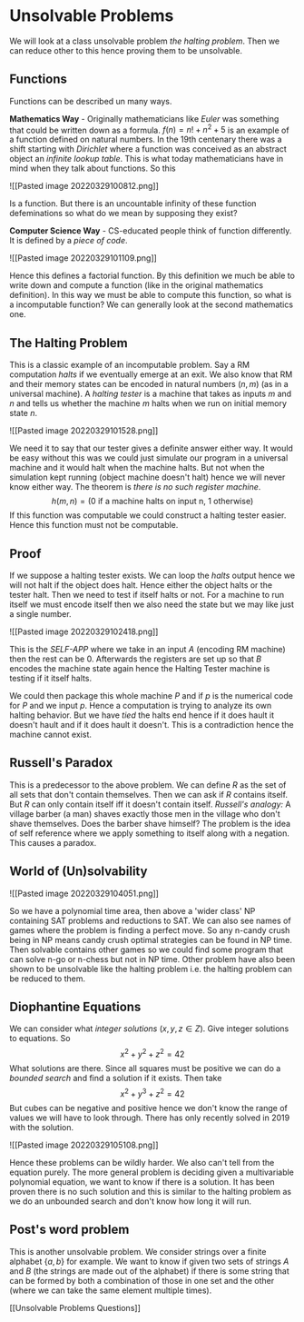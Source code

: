 # Unsolvable Problems
We will look at a class unsolvable problem *the halting problem*. Then we can reduce other to this hence proving them to be unsolvable.

## Functions
Functions can be described un many ways. 

**Mathematics Way** - Originally mathematicians like *Euler* was something that could be written down as a formula. $f(n)=n!+n^2+5$ is an example of a function defined on natural numbers. In the 19th centenary there was a shift starting with *Dirichlet* where a function was conceived as an abstract object an *infinite lookup table*. This is what today mathematicians have in mind when they talk about functions. So this

![[Pasted image 20220329100812.png]]

Is a function. But there is an uncountable infinity of these function defeminations so what do we mean by supposing they exist?

**Computer Science Way** - CS-educated people think of function differently. It is defined by a *piece of code*. 

![[Pasted image 20220329101109.png]]

Hence this defines a factorial function. By this definition we much be able to write down and compute a function (like in the original mathematics definition). In this way we must be able to compute this function, so what is a incomputable function? We can generally look at the second mathematics one.

## The Halting Problem
This is a classic example of an incomputable problem. Say a RM computation *halts* if we eventually emerge at an exit. We also know that RM and their memory states can be encoded in natural numbers $(n,m)$ (as in a universal machine). A *halting tester* is a machine that takes as inputs $m$ and $n$ and tells us whether the machine $m$ halts when we run on initial memory state $n$.

![[Pasted image 20220329101528.png]]

We need it to say that our tester gives a definite answer either way. It would be easy without this was we could just simulate our program in a universal machine and it would halt when the machine halts. But not when the simulation kept running (object machine doesn't halt) hence we will never know either way. The theorem is *there is no such register machine*. 
$$
h(m,n)=\text{(0 if a machine halts on input n, 1 otherwise)}
$$
If this function was computable we could construct a halting tester easier. Hence this function must not be computable.

## Proof
If we suppose a halting tester exists. We can loop the *halts* output hence we will not halt if the object does halt. Hence either the object halts or the tester halt. Then we need to test if itself halts or not. For a machine to run itself we must encode itself then we also need the state but we may like just a single number. 

![[Pasted image 20220329102418.png]]

This is the *SELF-APP* where we take in an input $A$ (encoding RM machine) then the rest can be 0. Afterwards the registers are set up so that $B$ encodes the machine state again hence the Halting Tester machine is testing if it itself halts.

We could then package this whole machine $P$ and if $p$ is the numerical code for $P$ and we input $p$. Hence a computation is trying to analyze its own halting behavior. But we have *tied* the halts end hence if it does hault it doesn't hault and if it does hault it doesn't. This is a contradiction hence the machine cannot exist.

## Russell's Paradox
This is a predecessor to the above problem. We can define $R$ as the set of all sets that don't contain themselves. Then we can ask if $R$ contains itself. But $R$ can only contain itself iff it doesn't contain itself. *Russell's analogy:* A village barber (a man) shaves exactly those men in the village who don't shave themselves. Does the barber shave himself? The problem is the idea of self reference where we apply something to itself along with a negation. This causes a paradox.

## World of (Un)solvability
![[Pasted image 20220329104051.png]]

So we have a polynomial time area, then above a 'wider class' NP containing SAT problems and reductions to SAT. We can also see names of games where the problem is finding a perfect move. So any n-candy crush being in NP means candy crush optimal strategies can be found in NP time. Then solvable contains other games so we could find some program that can solve n-go or n-chess but not in NP time. Other problem have also been shown to be unsolvable like the halting problem i.e. the halting problem can be reduced to them.

## Diophantine Equations
We can consider what *integer solutions* ($x,y,z\in Z$). Give integer solutions to equations. So
$$
x^2+y^2+z^2=42
$$
What solutions are there. Since all squares must be positive we can do a *bounded search* and find a solution if it exists. Then take 
$$
x^2+y^3+z^2=42
$$
But cubes can be negative and positive hence we don't know the range of values we will have to look through. There has only recently solved in 2019 with the solution.

![[Pasted image 20220329105108.png]]

Hence these problems can be wildly harder. We also can't tell from the equation purely. The more general problem is deciding given a multivariable polynomial equation, we want to know if there is a solution. It has been proven there is no such solution and this is similar to the halting problem as we do an unbounded search and don't know how long it will run.

## Post's word problem
This is another unsolvable problem. We consider strings over a finite alphabet $\{a,b\}$ for example. We want to know if given two sets of strings $A$ and $B$ (the strings are made out of the alphabet) if there is some string that can be formed by both a combination of those in one set and the other (where we can take the same element multiple times).

[[Unsolvable Problems Questions]]
